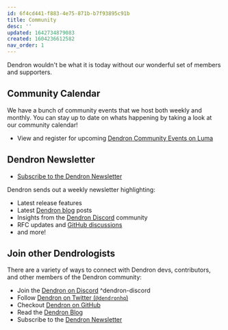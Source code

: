 ```yaml
---
id: 6f4cd441-f883-4e75-871b-b7f93895c91b
title: Community
desc: ''
updated: 1642734879083
created: 1604236612582
nav_order: 1
---
```


Dendron wouldn't be what it is today without our wonderful set of members and supporters.

## Community Calendar

We have a bunch of community events that we host both weekly and monthly. You can stay up to date on whats happening by taking a look at our community calendar!

* View and register for upcoming [Dendron Community Events on Luma](https://link.dendron.so/luma)

## Dendron Newsletter

* [Subscribe to the Dendron Newsletter](https://link.dendron.so/newsletter)

Dendron sends out a weekly newsletter highlighting:
- Latest release features
- Latest [Dendron blog](https://blog.dendron.so) posts
- Insights from the [Dendron Discord](https://link.dendron.so/discord) community
- RFC updates and [GitHub discussions](https://link.dendron.so/6WvK)
- and more!

## Join other Dendrologists

There are a variety of ways to connect with Dendron devs, contributors, and other members of the Dendron community:

* Join the [Dendron on Discord](https://link.dendron.so/discord) ^dendron-discord
* Follow [Dendron on Twitter (`@dendronhq`)](https://link.dendron.so/twitter)
* Checkout [Dendron on GitHub](https://link.dendron.so/github)
* Read the [Dendron Blog](https://blog.dendron.so/)
* Subscribe to the [Dendron Newsletter](https://link.dendron.so/newsletter)

##